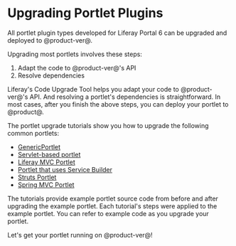 # Upgrading Portlet Plugins [](id=upgrading-portlet-plugins)

All portlet plugin types developed for Liferay Portal 6 can be upgraded and
deployed to @product-ver@.

Upgrading most portlets involves these steps:

1.  Adapt the code to @product-ver@'s API
2.  Resolve dependencies

Liferay's Code Upgrade Tool helps you adapt your code to @product-ver@'s API.
And resolving a portlet's dependencies is straightforward. In most cases, after
you finish the above steps, you can deploy your portlet to @product@.

The portlet upgrade tutorials show you how to upgrade the following common
portlets: 

-   [GenericPortlet](/develop/tutorials/-/knowledge_base/7-1/upgrading-a-genericportlet)
-   [Servlet-based portlet](/develop/tutorials/-/knowledge_base/7-1/upgrading-a-servlet-based-portlet)
-   [Liferay MVC Portlet](/develop/tutorials/-/knowledge_base/7-1/upgrading-a-liferay-mvc-portlet)
-   [Portlet that uses Service Builder](/develop/tutorials/-/knowledge_base/7-1/upgrading-portlets-that-use-service-builder)
-   [Struts Portlet](/develop/tutorials/-/knowledge_base/7-1/upgrading-a-struts-portlet)
-   [Spring MVC Portlet](/develop/tutorials/-/knowledge_base/7-1/upgrading-a-spring-mvc-portlet)

<!-- TODO: readd JSF link, when available. -Cody

-   [Liferay JSF Portlet](develop/tutorials/-/knowledge_base/7-1/upgrading-a-liferay-jsf-portlet)
-->

The tutorials provide example portlet source code from before and after
upgrading the example portlet. Each tutorial's steps were applied to the example
portlet. You can refer to example code as you upgrade your portlet. 

Let's get your portlet running on @product-ver@!
